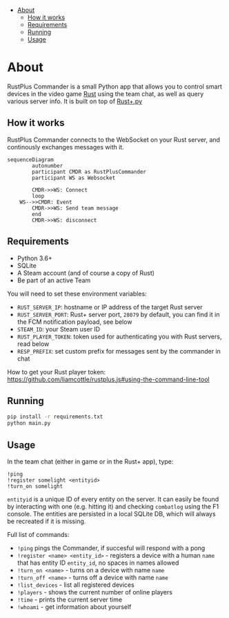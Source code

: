- [About](#about)
	- [How it works](#how-it-works)
	- [Requirements](#requirements)
	- [Running](#running)
	- [Usage](#usage)

# About

RustPlus Commander is a small Python app that allows you to control smart devices in the video game [Rust](https://rust.facepunch.com) using the team chat, as well as query various server info.
It is built on top of [Rust+.py](https://rplus.ollieee.xyz)

## How it works

RustPlus Commander connects to the WebSocket on your Rust server, and continously exchanges messages with it.

```mermaid
sequenceDiagram
		autonumber
		participant CMDR as RustPlusCommander
		participant WS as Websocket

		CMDR->>WS: Connect
		loop
    WS-->>CMDR: Event
		CMDR->>WS: Send team message
		end
		CMDR->>WS: disconnect
```

## Requirements

- Python 3.6+
- SQLite
- A Steam account (and of course a copy of Rust)
- Be part of an active Team

You will need to set these environment variables:

- `RUST_SERVER_IP`: hostname or IP address of the target Rust server
- `RUST_SERVER_PORT`: Rust+ server port, `28079` by default, you can find it in the FCM notification payload, see below
- `STEAM_ID`: your Steam user ID
- `RUST_PLAYER_TOKEN`: token used for authenticating you with Rust servers, read below
- `RESP_PREFIX`: set custom prefix for messages sent by the commander in chat

How to get your Rust player token: <https://github.com/liamcottle/rustplus.js#using-the-command-line-tool>

## Running

```bash
pip install -r requirements.txt
python main.py
```

## Usage

In the team chat (either in game or in the Rust+ app), type:

```
!ping
!register somelight <entityid>
!turn_on somelight
```

`entityid` is a unique ID of every entity on the server. It can easily be found by interacting with one (e.g. hitting it) and checking `combatlog` using the F1 console.
The entities are persisted in a local SQLite DB, which will always be recreated if it is missing.

Full list of commands:

- `!ping` pings the Commander, if succesful will respond with a pong
- `!register <name> <entity_id>` - registers a device with a human `name` that has entity ID `entity_id`, no spaces in names allowed
- `!turn_on <name>` - turns on a device with name `name`
- `!turn_off <name>` - turns off a device with name `name`
- `!list_devices` - list all registered devices
- `!players` - shows the current number of online players
- `!time` - prints the current server time
- `!whoami` - get information about yourself
